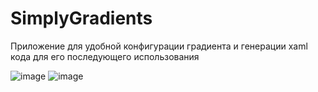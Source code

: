 # SimplyGradients
Приложение для удобной конфигурации градиента и генерации xaml кода для его последующего использования

![image](https://github.com/Somov62/SimplyGradients/assets/78896916/6b70314e-691f-4a60-9be3-56a6d98453c5)
![image](https://github.com/Somov62/SimplyGradients/assets/78896916/c5ba954d-810b-4b73-8edf-016ca8d3fee8)
